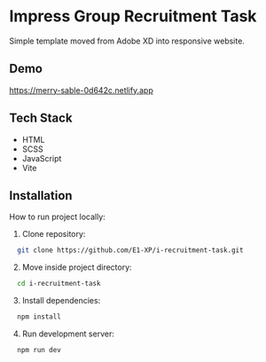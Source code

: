 # Impress Group Recruitment Task

Simple template moved from Adobe XD into responsive website.

## Demo

https://merry-sable-0d642c.netlify.app

## Tech Stack

- HTML
- SCSS
- JavaScript
- Vite

## Installation

How to run project locally:

1. Clone repository:

```bash
  git clone https://github.com/E1-XP/i-recruitment-task.git
```

2. Move inside project directory:

```bash
  cd i-recruitment-task
```

3. Install dependencies:

```bash
  npm install
```

4. Run development server:

```bash
  npm run dev
```
